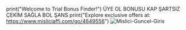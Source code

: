 print("Welcome to Trial Bonus Finder!")
ÜYE OL BONUSU KAP ŞARTSIZ ÇEKİM SAĞLA BOL ŞANS 
print("Explore exclusive offers at: https://www.misliciaffi.com/go/4649556")
![Mislici-Guncel-Giris](https://github.com/user-attachments/assets/6101d32a-9e7f-4424-bb3f-c7b5903eb7b8)
